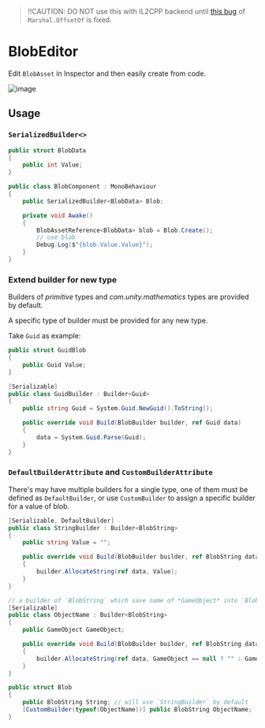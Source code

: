 > ‼CAUTION: DO NOT use this with IL2CPP backend until [this bug](https://issuetracker.unity3d.com/issues/marshal-dot-offsetof-returns-incorrect-offset-when-building-the-project-with-il2cpp-scripting-backend) of `Marshal.OffsetOf` is fixed.
# BlobEditor

Edit `BlobAsset` in Inspector and then easily create from code.

![image](https://user-images.githubusercontent.com/683655/129061436-32d815a5-3fc6-43e5-afcf-79ed0080d4a6.png)

## Usage

### `SerializedBuilder<>`

``` c#
public struct BlobData
{
    public int Value;
}

public class BlobComponent : MonoBehaviour
{
    public SerializedBuilder<BlobData> Blob;

    private void Awake()
    {
        BlobAssetReference<BlobData> blob = Blob.Create();
        // use blob
        Debug.Log($"{blob.Value.Value}");
    }
}
```

### Extend builder for new type

Builders of *primitive* types and *com.unity.mathematics* types are provided by default.

A specific type of builder must be provided for any new type.

Take `Guid` as example:
``` c#
public struct GuidBlob
{
    public Guid Value;
}

[Serializable]
public class GuidBuilder : Builder<Guid>
{
    public string Guid = System.Guid.NewGuid().ToString();

    public override void Build(BlobBuilder builder, ref Guid data)
    {
        data = System.Guid.Parse(Guid);
    }
}
```

### `DefaultBuilderAttribute` and `CustomBuilderAttribute`
There's may have multiple builders for a single type, one of them must be defined as `DefaultBuilder`, or use `CustomBuilder` to assign a specific builder for a value of blob.
``` c#
[Serializable, DefaultBuilder]
public class StringBuilder : Builder<BlobString>
{
    public string Value = "";

    public override void Build(BlobBuilder builder, ref BlobString data)
    {
        builder.AllocateString(ref data, Value);
    }
}

// a builder of `BlobString` which save name of *GameObject* into `BlobString`
[Serializable]
public class ObjectName : Builder<BlobString>
{
    public GameObject GameObject;

    public override void Build(BlobBuilder builder, ref BlobString data)
    {
        builder.AllocateString(ref data, GameObject == null ? "" : GameObject.name);
    }
}

public struct Blob
{
    public BlobString String; // will use `StringBuilder` by default
    [CustomBuilder(typeof(ObjectName))] public BlobString ObjectName;
}
```
